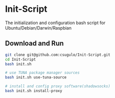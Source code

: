 # Init-Script
The initialization and configuration bash script for Ubuntu/Debian/Darwin/Raspbian

## Download and Run

```bash
git clone git@github.com:csugulo/Init-Script.git
cd Init-Script
bash init.sh

# use TUNA package manager sources
bash init.sh use-tuna-source

# install and config proxy software(shadowsocks)
bash init.sh install-proxy
```